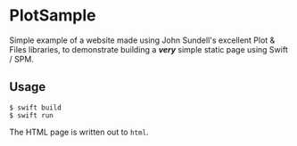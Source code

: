 # PlotSample

Simple example of a website made using John Sundell's excellent Plot & Files libraries, to demonstrate building a **_very_** simple static page using Swift / SPM.

## Usage

```
$ swift build
$ swift run
```

The HTML page is written out to `html`.


